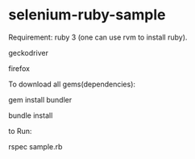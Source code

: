 # selenium-ruby-sample

Requirement: 
ruby 3 (one can use rvm to install ruby).


geckodriver


firefox


To download all gems(dependencies):

gem install bundler

bundle install

to Run:

rspec sample.rb
